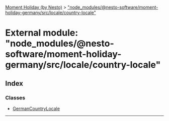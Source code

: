 [Moment Holiday (by Nesto)](../README.md) > ["node_modules/@nesto-software/moment-holiday-germany/src/locale/country-locale"](../modules/_node_modules__nesto_software_moment_holiday_germany_src_locale_country_locale_.md)

# External module: "node_modules/@nesto-software/moment-holiday-germany/src/locale/country-locale"

## Index

### Classes

* [GermanCountryLocale](../classes/_node_modules__nesto_software_moment_holiday_germany_src_locale_country_locale_.germancountrylocale.md)

---

